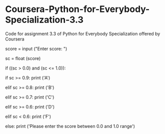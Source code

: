# Coursera-Python-for-Everybody-Specialization-3.3
Code for assignment 3.3 of Python for Everybody Specialization offered by Coursera

score = input ("Enter score: ")

sc = float (score)

if ((sc > 0.0) and (sc <= 1.0)):

  if sc >= 0.9:
        print ('A')
  
  elif sc >= 0.8:
        print ('B')
  
  elif sc >= 0.7:
        print ('C')
  
  elif sc >= 0.6:
        print ('D')
  
  elif sc < 0.6:
        print ('F')

else:
    print ('Please enter the score between 0.0 and 1.0 range')
